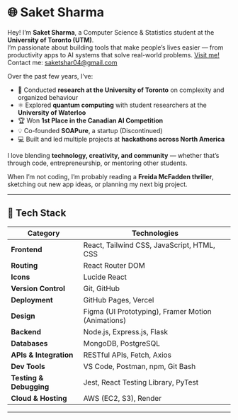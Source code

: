 
# 🌐 Saket Sharma

Hey! I’m **Saket Sharma**, a Computer Science & Statistics student at the **University of Toronto (UTM)**.  
I’m passionate about building tools that make people’s lives easier — from productivity apps to AI systems that solve real-world problems.
[Visit me!](https://sakets-dev.github.io/website/#/)
Contact me: saketshar04@gmail.com

Over the past few years, I’ve:
- 🧩 Conducted **research at the University of Toronto** on complexity and organized behaviour  
- ⚛️ Explored **quantum computing** with student researchers at the **University of Waterloo**  
- 🏆 Won **1st Place in the Canadian AI Competition** 
- 💡 Co-founded **SOAPure**, a startup (Discontinued)
- 💻 Built and led multiple projects at **hackathons across North America**

I love blending **technology, creativity, and community** — whether that’s through code, entrepreneurship, or mentoring other students.

When I’m not coding, I’m probably reading a **Freida McFadden thriller**, sketching out new app ideas, or planning my next big project.

---

## 🚀 Tech Stack

| Category | Technologies |
|-----------|---------------|
| **Frontend** | React, Tailwind CSS, JavaScript, HTML, CSS |
| **Routing** | React Router DOM |
| **Icons** | Lucide React |
| **Version Control** | Git, GitHub |
| **Deployment** | GitHub Pages, Vercel |
| **Design** | Figma (UI Prototyping), Framer Motion (Animations) |
| **Backend** | Node.js, Express.js, Flask |
| **Databases** | MongoDB, PostgreSQL |
| **APIs & Integration** | RESTful APIs, Fetch, Axios |
| **Dev Tools** | VS Code, Postman, npm, Git Bash |
| **Testing & Debugging** | Jest, React Testing Library, PyTest |
| **Cloud & Hosting** | AWS (EC2, S3), Render |

---
